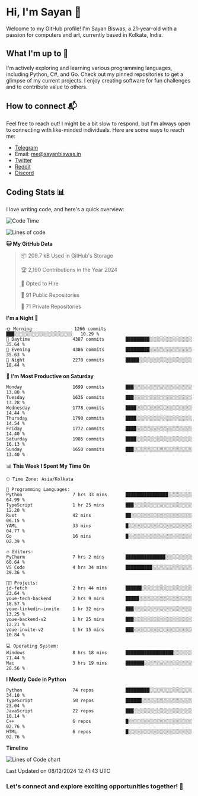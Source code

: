 # Hi, I'm Sayan 👋

Welcome to my GitHub profile! I'm Sayan Biswas, a 21-year-old with a passion for computers and art, currently based in Kolkata, India.

## What I'm up to 🚀

I'm actively exploring and learning various programming languages, including Python, C#, and Go. Check out my pinned repositories to get a glimpse of my current projects. I enjoy creating software for fun challenges and to contribute value to others.

## How to connect 📬

Feel free to reach out! I might be a bit slow to respond, but I'm always open to connecting with like-minded individuals. Here are some ways to reach me:

- [Telegram](https://t.me/dank_as_fuck)
- Email: [me@sayanbiswas.in](mailto:me@sayanbiswas.in)
- [Twitter](https://twitter.com/TheDankDel)
- [Reddit](https://www.reddit.com/user/dank_as_fuck_/)
- [Discord](https://discordapp.com/users/506536929152466945)

## Coding Stats 📊

I love writing code, and here's a quick overview:

<!--START_SECTION:waka-->
![Code Time](http://img.shields.io/badge/Code%20Time-1%2C974%20hrs%2015%20mins-blue)

![Lines of code](https://img.shields.io/badge/From%20Hello%20World%20I%27ve%20Written-6.3%20million%20lines%20of%20code-blue)

**🐱 My GitHub Data** 

> 📦 209.7 kB Used in GitHub's Storage 
 > 
> 🏆 2,190 Contributions in the Year 2024
 > 
> 💼 Opted to Hire
 > 
> 📜 91 Public Repositories 
 > 
> 🔑 71 Private Repositories 
 > 
**I'm a Night 🦉** 

```text
🌞 Morning                1266 commits        ███░░░░░░░░░░░░░░░░░░░░░░   10.29 % 
🌆 Daytime                4387 commits        █████████░░░░░░░░░░░░░░░░   35.64 % 
🌃 Evening                4386 commits        █████████░░░░░░░░░░░░░░░░   35.63 % 
🌙 Night                  2270 commits        █████░░░░░░░░░░░░░░░░░░░░   18.44 % 
```
📅 **I'm Most Productive on Saturday** 

```text
Monday                   1699 commits        ███░░░░░░░░░░░░░░░░░░░░░░   13.80 % 
Tuesday                  1635 commits        ███░░░░░░░░░░░░░░░░░░░░░░   13.28 % 
Wednesday                1778 commits        ████░░░░░░░░░░░░░░░░░░░░░   14.44 % 
Thursday                 1790 commits        ████░░░░░░░░░░░░░░░░░░░░░   14.54 % 
Friday                   1772 commits        ████░░░░░░░░░░░░░░░░░░░░░   14.40 % 
Saturday                 1985 commits        ████░░░░░░░░░░░░░░░░░░░░░   16.13 % 
Sunday                   1650 commits        ███░░░░░░░░░░░░░░░░░░░░░░   13.40 % 
```


📊 **This Week I Spent My Time On** 

```text
🕑︎ Time Zone: Asia/Kolkata

💬 Programming Languages: 
Python                   7 hrs 33 mins       ████████████████░░░░░░░░░   64.99 % 
TypeScript               1 hr 25 mins        ███░░░░░░░░░░░░░░░░░░░░░░   12.20 % 
Rust                     42 mins             ██░░░░░░░░░░░░░░░░░░░░░░░   06.15 % 
YAML                     33 mins             █░░░░░░░░░░░░░░░░░░░░░░░░   04.77 % 
Go                       16 mins             █░░░░░░░░░░░░░░░░░░░░░░░░   02.39 % 

🔥 Editors: 
PyCharm                  7 hrs 2 mins        ███████████████░░░░░░░░░░   60.64 % 
VS Code                  4 hrs 34 mins       ██████████░░░░░░░░░░░░░░░   39.36 % 

🐱‍💻 Projects: 
jd-fetch                 2 hrs 44 mins       ██████░░░░░░░░░░░░░░░░░░░   23.64 % 
youe-tech-backend        2 hrs 9 mins        █████░░░░░░░░░░░░░░░░░░░░   18.57 % 
youe-linkedin-invite     1 hr 32 mins        ███░░░░░░░░░░░░░░░░░░░░░░   13.25 % 
youe-backend-v2          1 hr 25 mins        ███░░░░░░░░░░░░░░░░░░░░░░   12.21 % 
youe-invite-v2           1 hr 15 mins        ███░░░░░░░░░░░░░░░░░░░░░░   10.84 % 

💻 Operating System: 
Windows                  8 hrs 18 mins       ██████████████████░░░░░░░   71.44 % 
Mac                      3 hrs 19 mins       ███████░░░░░░░░░░░░░░░░░░   28.56 % 
```

**I Mostly Code in Python** 

```text
Python                   74 repos            █████████░░░░░░░░░░░░░░░░   34.10 % 
TypeScript               50 repos            ██████░░░░░░░░░░░░░░░░░░░   23.04 % 
JavaScript               22 repos            ███░░░░░░░░░░░░░░░░░░░░░░   10.14 % 
C++                      6 repos             █░░░░░░░░░░░░░░░░░░░░░░░░   02.76 % 
HTML                     6 repos             █░░░░░░░░░░░░░░░░░░░░░░░░   02.76 % 
```



**Timeline**

![Lines of Code chart](https://raw.githubusercontent.com/Dank-del/Dank-del/main/assets/bar_graph.png)


 Last Updated on 08/12/2024 12:41:43 UTC
<!--END_SECTION:waka-->

### Let's connect and explore exciting opportunities together! 🚀
